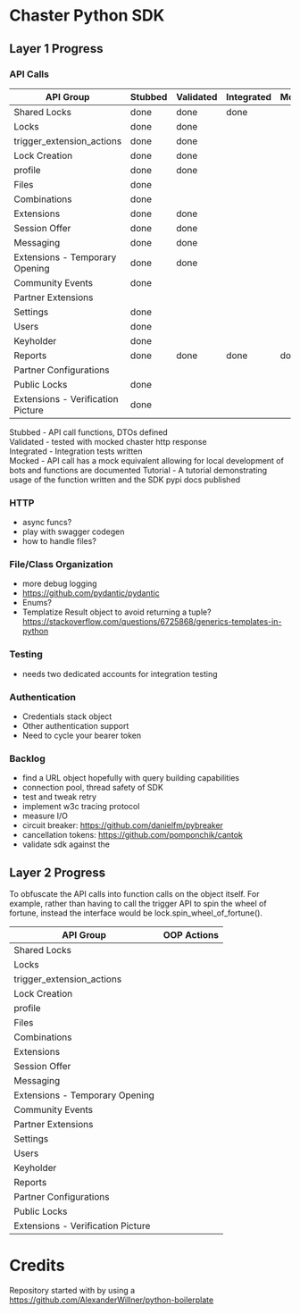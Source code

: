 # Chaster Python SDK

## Layer 1 Progress

### API Calls

| API Group                         | Stubbed | Validated | Integrated | Mocked | Tutorial |
|-----------------------------------|---------|-----------|------------|--------|----------|
| Shared Locks                      | done    | done      | done       |        |
| Locks                             | done    | done      |            |        |
| trigger_extension_actions         | done    | done      |            |        |
| Lock Creation                     | done    | done      |            |        |
| profile                           | done    | done      |            |        |
| Files                             | done    |           |            |        |
| Combinations                      | done    |           |            |        |
| Extensions                        | done    | done      |            |        |
| Session Offer                     | done    | done      |            |        |
| Messaging                         | done    | done      |            |        |
| Extensions - Temporary Opening    | done    | done      |            |        |
| Community Events                  | done    |           |            |        |
| Partner Extensions                |         |           |            |        |
| Settings                          | done    |           |            |        |
| Users                             | done    |           |            |        |
| Keyholder                         | done    |           |            |        |
| Reports                           | done    | done      | done       | done   | done     |
| Partner Configurations            |         |           |            |        |
| Public Locks                      | done    |           |            |        |
| Extensions - Verification Picture | done    |           |            |        |

Stubbed - API call functions, DTOs defined<br>
Validated - tested with mocked chaster http response<br>
Integrated - Integration tests written<br>
Mocked - API call has a mock equivalent allowing for local development of bots and functions are documented
Tutorial - A tutorial demonstrating usage of the function written and the SDK pypi docs published

### HTTP

- async funcs?
- play with swagger codegen
- how to handle files?

### File/Class Organization

- more debug logging
- https://github.com/pydantic/pydantic
- Enums?
- Templatize Result object to avoid returning a
  tuple? https://stackoverflow.com/questions/6725868/generics-templates-in-python

### Testing

- needs two dedicated accounts for integration testing

### Authentication

- Credentials stack object
- Other authentication support
- Need to cycle your bearer token

### Backlog

- find a URL object hopefully with query building capabilities
- connection pool, thread safety of SDK
- test and tweak retry
- implement w3c tracing protocol
- measure I/O
- circuit breaker: https://github.com/danielfm/pybreaker
- cancellation tokens: https://github.com/pomponchik/cantok
- validate sdk against the

## Layer 2 Progress

To obfuscate the API calls into function calls on the object itself. For example, rather than having to call
the trigger API to spin the wheel of fortune, instead the interface would be lock.spin_wheel_of_fortune().

| API Group                         | OOP Actions | 
|-----------------------------------|-------------|
| Shared Locks                      |             |   
| Locks                             |             |    
| trigger_extension_actions         |             |         
| Lock Creation                     |             |    
| profile                           |             |          
| Files                             |             |        
| Combinations                      |             |      
| Extensions                        |             |
| Session Offer                     |             |
| Messaging                         |             |
| Extensions - Temporary Opening    |             |
| Community Events                  |             |
| Partner Extensions                |             |
| Settings                          |             |
| Users                             |             |
| Keyholder                         |             |
| Reports                           |             |
| Partner Configurations            |             |
| Public Locks                      |             |
| Extensions - Verification Picture |             |

# Credits

Repository started with by using a https://github.com/AlexanderWillner/python-boilerplate
